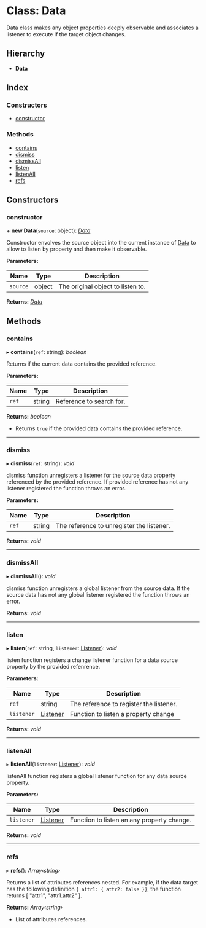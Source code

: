
# Class: Data

Data class makes any object properties deeply observable and associates a
listener to execute if the target object changes.

## Hierarchy

* **Data**

## Index

### Constructors

* [constructor](data.md#constructor)

### Methods

* [contains](data.md#contains)
* [dismiss](data.md#dismiss)
* [dismissAll](data.md#dismissall)
* [listen](data.md#listen)
* [listenAll](data.md#listenall)
* [refs](data.md#refs)

## Constructors

###  constructor

\+ **new Data**(`source`: object): *[Data](data.md)*

Constructor envolves the source object into the current instance of
[Data](data.md) to allow to listen by property and then make it observable.

**Parameters:**

Name | Type | Description |
------ | ------ | ------ |
`source` | object | The original object to listen to.  |

**Returns:** *[Data](data.md)*

## Methods

###  contains

▸ **contains**(`ref`: string): *boolean*

Returns if the current data contains the provided reference.

**Parameters:**

Name | Type | Description |
------ | ------ | ------ |
`ref` | string | Reference to search for. |

**Returns:** *boolean*

- Returns `true` if the provided data contains the
provided reference.

___

###  dismiss

▸ **dismiss**(`ref`: string): *void*

dismiss function unregisters a listener for the source data property
referenced by the provided reference. If provided reference has not any
listener registered the function throws an error.

**Parameters:**

Name | Type | Description |
------ | ------ | ------ |
`ref` | string | The reference to unregister the listener.  |

**Returns:** *void*

___

###  dismissAll

▸ **dismissAll**(): *void*

dismiss function unregisters a global listener from the source data. If
the source data has not any global listener registered the function
throws an error.

**Returns:** *void*

___

###  listen

▸ **listen**(`ref`: string, `listener`: [Listener](../interfaces/listener.md)): *void*

listen function registers a change listener function for a data source
property by the provided refenrence.

**Parameters:**

Name | Type | Description |
------ | ------ | ------ |
`ref` | string | The reference to register the listener. |
`listener` | [Listener](../interfaces/listener.md) | Function to listen a property change  |

**Returns:** *void*

___

###  listenAll

▸ **listenAll**(`listener`: [Listener](../interfaces/listener.md)): *void*

listenAll function registers a global listener function for any data
source property.

**Parameters:**

Name | Type | Description |
------ | ------ | ------ |
`listener` | [Listener](../interfaces/listener.md) | Function to listen an any property change.  |

**Returns:** *void*

___

###  refs

▸ **refs**(): *Array‹string›*

Returns a list of attributes references nested. For example, if the data
target has the following definition `{ attr1: { attr2: false }}`, the
function returns [ "attr1", "attr1.attr2" ].

**Returns:** *Array‹string›*

- List of attributes references.
